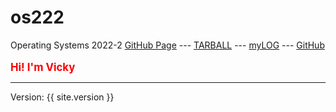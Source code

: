 # os222
Operating Systems 2022-2
[GitHub Page](https://electyrion.github.io/os222/) ---
[TARBALL](SandBox/cbkadal.tar.xz) ---
[myLOG](TXT/mylog.txt) ---
[GitHub](https://github.com/electyrion/os222/)
<br><br>
<span style="color:red; font-weight:bold; font-size:larger;">Hi! I'm Vicky</span>
<hr>
Version: {{ site.version }}